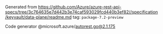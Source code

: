 Generated from https://github.com/Azure/azure-rest-api-specs/tree/3c764635e7d442b3e74caf593029fcd440b3ef82//specification/keyvault/data-plane/readme.md tag: `package-7.2-preview`

Code generator @microsoft.azure/autorest.go@2.1.175


